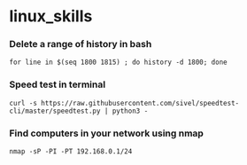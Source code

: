# linux_skills

### Delete a range of history in bash
`for line in $(seq 1800 1815) ; do history -d 1800; done`

### Speed test in terminal
`curl -s https://raw.githubusercontent.com/sivel/speedtest-cli/master/speedtest.py | python3 -`

### Find computers in your network using nmap
`nmap -sP -PI -PT 192.168.0.1/24`
